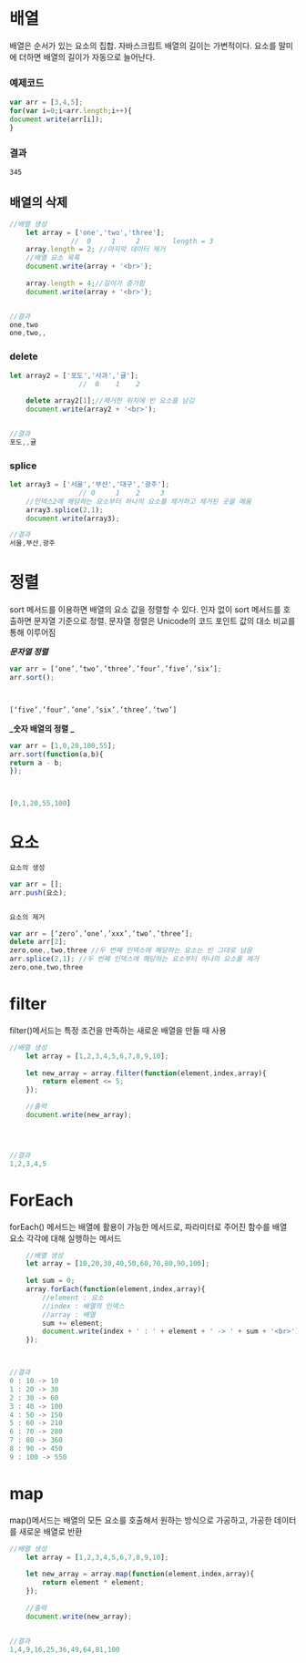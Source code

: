 # 배열
배열은 순서가 있는 요소의 집합. 자바스크립트 배열의 길이는 가변적이다. 요소를 말미에 더하면 배열의 길이가 자동으로 늘어난다.

### 예제코드
```javascript
var arr = [3,4,5];
for(var i=0;i<arr.length;i++){
document.write(arr[i]);
}
```
### 결과
```
345
```
## 배열의 삭제
```javascript
//배열 생성
	let array = ['one','two','three'];
	           //  0     1     2        length = 3
	array.length = 2; //마지막 데이터 제거
	//배열 요소 목록
	document.write(array + '<br>');
	
	array.length = 4;//길이가 증가함
	document.write(array + '<br>');


//결과
one,two
one,two,,

 ```
###  delete

```javascript
let array2 = ['포도','사과','귤'];
	             //  0    1    2
	
	delete array2[1];//제거한 위치에 빈 요소를 남김
	document.write(array2 + '<br>');


//결과
포도,,귤
```
### splice

```javascript
let array3 = ['서울','부산','대구','광주'];
	             // 0     1    2     3
	//인덱스2에 해당하는 요소부터 하나의 요소를 제거하고 제거된 곳을 메움
	array3.splice(2,1);
	document.write(array3);

//결과
서울,부산,광주
```


# 정렬

sort 메서드를 이용하면 배열의 요소 값을 정렬할 수 있다. 인자 없이 sort 메서드를 호출하면 문자열 기준으로 정렬.
문자열 정렬은 Unicode의 코드 포인트 값의 대소 비교를 통해 이루어짐

**_문자열 정렬_**

```javascript
var arr = [‘one’,’two’,’three’,’four’,’five’,’six’];
arr.sort();



[‘five’,’four’,’one’,’six’,’three’,’two’]
```

**_숫자 배열의 정렬
_**

```javascript
var arr = [1,0,20,100,55];
arr.sort(function(a,b){
return a - b;
});



[0,1,20,55,100]
```

# 요소

```javascript
요소의 생성

var arr = [];
arr.push(요소);


요소의 제거

var arr = [‘zero’,’one’,’xxx’,’two’,’three’];
delete arr[2];
zero,one,,two,three //두 번째 인덱스에 해당하는 요소는 빈 그대로 남음
arr.splice(2,1); //두 번째 인덱스에 해당하는 요소부터 하나의 요소를 제거
zero,one,two,three
```

# filter
filter()메서드는 특정 조건을 만족하는 새로운 배열을 만들 때 사용
```javascript
//배열 생성
	let array = [1,2,3,4,5,6,7,8,9,10];
	
	let new_array = array.filter(function(element,index,array){
		return element <= 5;
	});

	//출력
	document.write(new_array);




//결과
1,2,3,4,5
```

# ForEach
forEach() 메서드는 배열에 활용이 가능한 메서드로, 파라미터로 주어진 함수를 배열 요소 각각에 대해 실행하는 메서드

```javascript
    //배열 생성
	let array = [10,20,30,40,50,60,70,80,90,100];
	
    let sum = 0;
    array.forEach(function(element,index,array){
    	//element : 요소
    	//index : 배열의 인덱스
    	//array : 배열
    	sum += element;
    	document.write(index + ' : ' + element + ' -> ' + sum + '<br>');
    });



//결과
0 : 10 -> 10
1 : 20 -> 30
2 : 30 -> 60
3 : 40 -> 100
4 : 50 -> 150
5 : 60 -> 210
6 : 70 -> 280
7 : 80 -> 360
8 : 90 -> 450
9 : 100 -> 550
```

# map
map()메서드는 배열의 모든 요소를 호출해서 원하는 방식으로 가공하고, 가공한 데이터를 새로운 배열로 반환

```javascript
//배열 생성
	let array = [1,2,3,4,5,6,7,8,9,10];
	
	let new_array = array.map(function(element,index,array){
		return element * element;
	});
	
	//출력
	document.write(new_array);


//결과
1,4,9,16,25,36,49,64,81,100
```	
